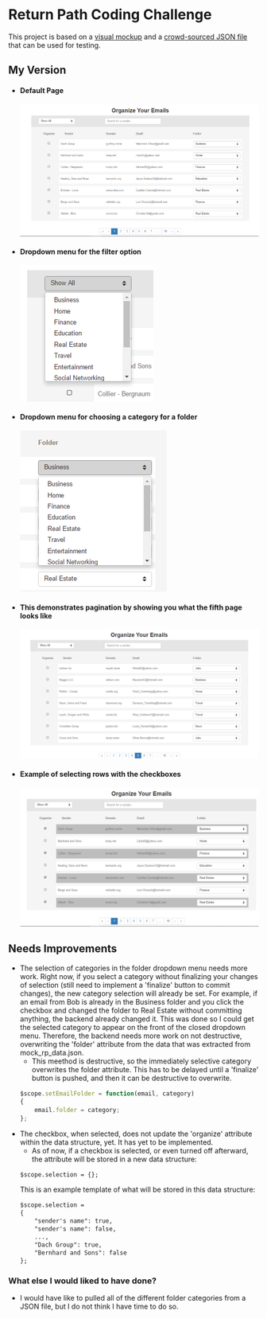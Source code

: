 # Return Path Coding Challenge

This project is based on a [visual mockup](https://drive.google.com/file/d/0B-DG9iFOyKT2ZnlhU2pPQ3lJU1E/view?usp=sharing) and a [crowd-sourced JSON file](https://drive.google.com/file/d/0B-DG9iFOyKT2SDlOaVR3U3Z6SjQ/view?usp=sharing) that can be used for testing.

## My Version

* #### Default Page
    ![Default](images/Default.PNG)

* #### Dropdown menu for the filter option
    ![FilterDropdown](images/FilterDropdown.PNG)

* #### Dropdown menu for choosing a category for a folder 
    ![FolderDropdown](images/FolderDropdown.PNG)

* #### This demonstrates pagination by showing you what the fifth page looks like 
    ![Pagination](images/Pagination.PNG)

* #### Example of selecting rows with the checkboxes
    ![SelectGrey](images/SelectGrey.PNG)

## Needs Improvements

* The selection of categories in the folder dropdown menu needs more work. Right now, if you select a category without finalizing your changes of selection (still need to implement a 'finalize' button to commit changes), the new category selection will already be set. For example, if an email from Bob is already in the Business folder and you click the checkbox and changed the folder to Real Estate without committing anything, the backend already changed it. This was done so I could get the selected category to appear on the front of the closed dropdown menu. Therefore, the backend needs more work on not destructive, overwriting the 'folder' attribute from the data that was extracted from mock_rp_data.json.
    * This meethod is destructive, so the immediately selective category overwrites the folder attribute. This has to be delayed until a 'finalize' button is pushed, and then it can be destructive to overwrite.
    ```javascript
    $scope.setEmailFolder = function(email, category)
    {
        email.folder = category;
    };
    ```
* The checkbox, when selected, does not update the 'organize' attribute within the data structure, yet. It has yet to be implemented. 
    * As of now, if a checkbox is selected, or even turned off afterward, the attribute will be stored in a new data structure:
    ```
    $scope.selection = {};    

    ```
    This is an example template of what will be stored in this data structure:
    ```
    $scope.selection = 
    {
        "sender's name": true,
        "sender's name": false,
        ...,
        "Dach Group": true,
        "Bernhard and Sons": false
    };
    ```

### What else I would liked to have done?

* I would have like to pulled all of the different folder categories from a JSON file, but I do not think I have time to do so. 